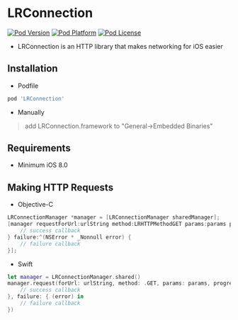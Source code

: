 # LRConnection

[![Pod Version](http://img.shields.io/cocoapods/v/LRConnection.svg?style=flat)](https://cocoapods.org/pods/LRConnection)
[![Pod Platform](http://img.shields.io/cocoapods/p/LRConnection.svg?style=flat)](https://cocoapods.org/pods/LRConnection)
[![Pod License](http://img.shields.io/cocoapods/l/LRConnection.svg?style=flat)](https://www.apache.org/licenses/LICENSE-2.0.html)

* LRConnection is an HTTP library that makes networking for iOS easier

## Installation
* Podfile
```ruby
pod 'LRConnection'
```
* Manually
> add LRConnection.framework to "General->Embedded Binaries"

## Requirements
* Minimum iOS 8.0

## Making HTTP Requests
* Objective-C
```objective-c
LRConnectionManager *manager = [LRConnectionManager sharedManager];
[manager requestForUrl:urlString method:LRHTTPMethodGET params:params progress:nil success:^(NSData * _Nonnull data) {
    // success callback
} failure:^(NSError * _Nonnull error) {
    // failure callback
}];
```
* Swift
```swift
let manager = LRConnectionManager.shared()
manager.request(forUrl: urlString, method: .GET, params: params, progress: nil, success: { (data) in
    // success callback
}, failure: { (error) in
    // failure callback
})
```
